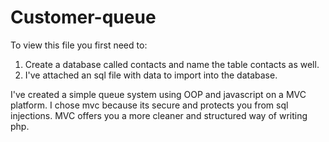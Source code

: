 # Customer-queue

To view this file you first need to:

1. Create a database called contacts and name the table contacts as well.
2. I've attached an sql file with data to import into the database.

I've created a simple queue system using OOP and javascript on a MVC platform. I chose mvc because its secure and protects you from sql injections. MVC offers you a more cleaner and structured way of writing php.
